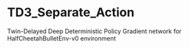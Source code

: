 # TD3_Separate_Action
Twin-Delayed Deep Deterministic Policy Gradient network for HalfCheetahBulletEnv-v0 environment
